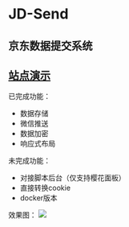 # JD-Send
京东数据提交系统
---
[站点演示](http://jd.qiuzhong.fun)
---
已完成功能：

- 数据存储
- 微信推送
- 数据加密
- 响应式布局

未完成功能：

* 对接脚本后台（仅支持樱花面板）
* 直接转换cookie
* docker版本

效果图：
![](https://pc.qiuzhong.fun/img/jd-sned.png)


